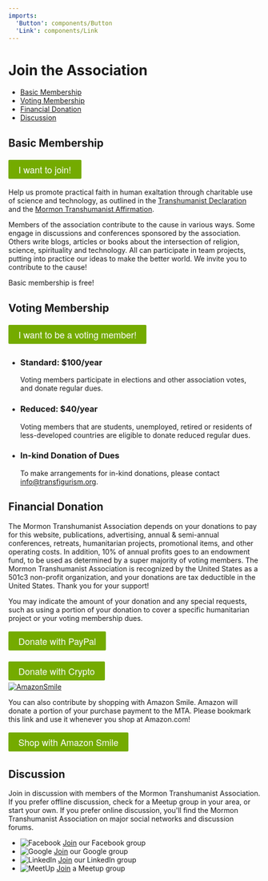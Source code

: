```yaml
---
imports:
  'Button': components/Button
  'Link': components/Link
---
```

# Join the Association

- [Basic Membership](#basic-membership)
- [Voting Membership](#voting-membership)
- [Financial Donation](#donation)
- [Discussion](#discussion)


<style>
  .join-button {
    display: inline-block;
    text-decoration: none; 
    padding: 6px 20px; 
    font-size: 18px; 
    color: #fff; 
    border: none; 
    background-color: #74ab00; 
    font-weight: 500; 
    border-radius: 2px;
    cursor: pointer; font-family: Abel, 'Helvetica Neue', Helvetica, Arial, sans-serif;
    margin: 4px 0;
  }
  .join-button:hover {
    text-decoration: underline !important;
  }
</style>

## <a id="basic-membership"></a>Basic Membership

</p>
<a href="https://www.joinit.org/o/transfigurism" title="Memberships for Mormon Transhumanist Association" class="join-button" target="_blank">
  I want to join!
</a>
<p>

Help us promote practical faith in human exaltation through charitable use of science and technology, as outlined in the [Transhumanist Declaration](/about/transhumanist-declaration) and the [Mormon Transhumanist Affirmation](/about/affirmation). 

Members of the association contribute to the cause in various ways. Some engage in discussions and conferences sponsored by the association. Others write blogs, articles or books about the intersection of religion, science, spirituality and technology. All can participate in team projects, putting into practice our ideas to make the better world. We invite you to contribute to the cause!

Basic membership is free!


## <a id="voting-membership"></a>Voting Membership

</p>
<a href="https://www.joinit.org/o/transfigurism" title="Memberships for Mormon Transhumanist Association" class="join-button" target="_blank">
  I want to be a voting member!
</a>
<p>

- ### Standard: $100/year
  Voting members participate in elections and other association votes, and donate regular dues.

- ### Reduced: $40/year
  Voting members that are students, unemployed, retired or residents of less-developed countries are eligible to donate reduced regular dues.

- ### In-kind Donation of Dues
  To make arrangements for in-kind donations, please contact [info@transfigurism.org](mailto://info@transfigurism.org).


## <a id="donation"></a>Financial Donation
The Mormon Transhumanist Association depends on your donations to pay for this website, publications, advertising, annual & semi-annual conferences, retreats, humanitarian projects, promotional items, and other operating costs. In addition, 10% of annual profits goes to an endowment fund, to be used as determined by a super majority of voting members. The Mormon Transhumanist Association is recognized by the United States as a 501c3 non-profit organization, and your donations are tax deductible in the United States. Thank you for your support!

You may indicate the amount of your donation and any special requests, such as using a portion of your donation to cover a specific humanitarian project or your voting membership dues.

  <div>
    <form action="https://www.paypal.com/cgi-bin/webscr" method="post">
      <input type="hidden" name="cmd" value="_s-xclick" />
      <input type="hidden" name="hosted_button_id" value="Z7DMMYU9AUR4C" />
      <button type="submit" class="join-button">Donate with PayPal</button>
    </form>
  </div>

  <div>
    <a class="join-button"
       target="_blank"
       href="https://commerce.coinbase.com/checkout/0625ac55-50e7-4a66-9d50-344b61634bbe">
      <span>Donate with Crypto</span>
    </a>
    <script src="https://commerce.coinbase.com/v1/checkout.js?version=201807">
    </script>
  </div


## <a id="amazon-smile"></a> [![AmazonSmile](assets/logos/amazon_smile.png)](https://smile.amazon.com/ch/20-5826770)

You can also contribute by shopping with Amazon Smile. Amazon will donate a portion of your purchase 
payment to the MTA. Please bookmark this link and use it whenever you shop at Amazon.com!

<div>
  <a class="join-button" href="https://smile.amazon.com/ch/20-5826770">Shop with Amazon Smile</a>
</div>



## <a id="discussion"></a>Discussion
Join in discussion with members of the Mormon Transhumanist Association. If you prefer offline discussion, check for a Meetup group in your area, or start your own. If you prefer online discussion, you'll find the Mormon Transhumanist Association on major social networks and discussion forums.


- ![Facebook](assets/logos/facebook-16x16.png) [Join](https://www.facebook.com/groups/transfigurism/) our Facebook group
- ![Google](assets/logos/google-16x16.gif) [Join](https://groups.google.com/forum/#!forum/transfigurism) our Google group
- ![LinkedIn](assets/logos/linkedin-16x16.png) [Join](https://www.linkedin.com/grp/home?gid=1904923) our LinkedIn group
- ![MeetUp](assets/logos/meetup-16x16.png) [Join](http://transfigurism.meetup.com/) a Meetup group
